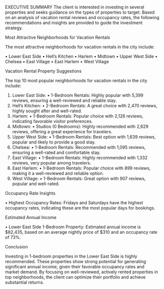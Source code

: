 
EXECUTIVE SUMMARY
The client is interested in investing in several properties and seeks guidance on the types of properties to target. Based on an analysis of vacation rental reviews and occupancy rates, the following recommendations and insights are provided to guide the investment strategy.

Most Attractive Neighborhoods for Vacation Rentals

The most attractive neighborhoods for vacation rentals in the city include:

• Lower East Side
• Hell’s Kitchen
• Harlem
• Midtown
• Upper West Side
• Chelsea
• East Village
• East Harlem
• West Village

Vacation Rental Property Suggestions

The top 10 most popular neighborhoods for vacation rentals in the city include:
1. Lower East Side:
• 1-Bedroom Rentals: Highly popular with 5,399 reviews, ensuring a well-reviewed and reliable stay.
2. Hell’s Kitchen:
• 2-Bedroom Rentals: A great choice with 2,470 reviews, highly sought after and well-rated.
3. Harlem:
• 1-Bedroom Rentals: Popular choice with 2,126 reviews, indicating favorable visitor preferences.
4. Midtown:
• Studios (0 Bedrooms): Highly recommended with 2,629 reviews, offering a great experience for travelers.
5. Upper West Side:
• 1-Bedroom Rentals: Best option with 1,639 reviews, popular and likely to provide a good stay.
6. Chelsea:
• 1-Bedroom Rentals: Recommended with 1,095 reviews, ensuring a well-rated and comfortable stay.
7. East Village:
• 1-Bedroom Rentals: Highly recommended with 1,332 reviews, very popular among travelers.
8. East Harlem:
• 1-Bedroom Rentals: Popular choice with 899 reviews, making it a well-reviewed and reliable option.
9. West Village:
• 1-Bedroom Rentals: Great option with 907 reviews, popular and well-rated.

Occupancy Rate Insights

• Highest Occupancy Rates: Fridays and Saturdays have the highest occupancy rates, indicating these are the most popular days for bookings.

Estimated Annual Income

• Lower East Side 1-Bedroom Property: Estimated annual income is $82,435, based on an average nightly price of $310 and an occupancy rate of 73%.

Conclusion

Investing in 1-bedroom properties in the Lower East Side is highly recommended. These properties show strong potential for generating significant annual income, given their favorable occupancy rates and market demand. By focusing on well-reviewed, actively rented properties in top neighborhoods, the client can optimize their portfolio and achieve substantial returns.
